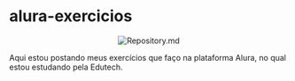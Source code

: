 # alura-exercicios

<p align="center">
<img src="https://visitor-badge.laobi.icu/badge?page_id=Na18k/alura-exercicios-pessoal" align="center" alt="Repository.md"/>
  
Aqui estou postando meus exercícios que faço na plataforma Alura, no qual estou estudando pela Edutech.

